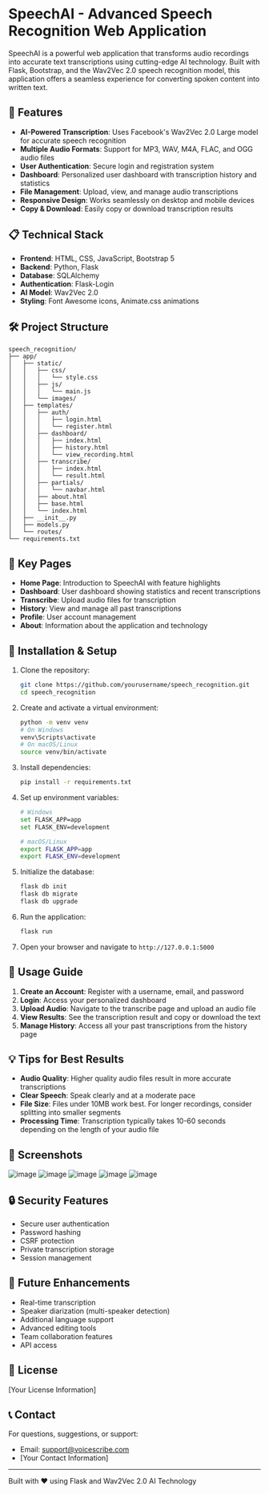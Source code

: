 # SpeechAI - Advanced Speech Recognition Web Application

SpeechAI is a powerful web application that transforms audio recordings into accurate text transcriptions using cutting-edge AI technology. Built with Flask, Bootstrap, and the Wav2Vec 2.0 speech recognition model, this application offers a seamless experience for converting spoken content into written text.

## 🚀 Features

- **AI-Powered Transcription**: Uses Facebook's Wav2Vec 2.0 Large model for accurate speech recognition
- **Multiple Audio Formats**: Support for MP3, WAV, M4A, FLAC, and OGG audio files
- **User Authentication**: Secure login and registration system
- **Dashboard**: Personalized user dashboard with transcription history and statistics
- **File Management**: Upload, view, and manage audio transcriptions
- **Responsive Design**: Works seamlessly on desktop and mobile devices
- **Copy & Download**: Easily copy or download transcription results

## 📋 Technical Stack

- **Frontend**: HTML, CSS, JavaScript, Bootstrap 5
- **Backend**: Python, Flask
- **Database**: SQLAlchemy
- **Authentication**: Flask-Login
- **AI Model**: Wav2Vec 2.0 
- **Styling**: Font Awesome icons, Animate.css animations

## 🛠️ Project Structure

```
speech_recognition/
├── app/
│   ├── static/
│   │   ├── css/
│   │   │   └── style.css
│   │   ├── js/
│   │   │   └── main.js
│   │   └── images/
│   ├── templates/
│   │   ├── auth/
│   │   │   ├── login.html
│   │   │   └── register.html
│   │   ├── dashboard/
│   │   │   ├── index.html
│   │   │   ├── history.html
│   │   │   └── view_recording.html
│   │   ├── transcribe/
│   │   │   ├── index.html
│   │   │   └── result.html
│   │   ├── partials/
│   │   │   └── navbar.html
│   │   ├── about.html
│   │   ├── base.html
│   │   └── index.html
│   ├── __init__.py
│   ├── models.py
│   └── routes/
└── requirements.txt
```

## 📌 Key Pages

- **Home Page**: Introduction to SpeechAI with feature highlights
- **Dashboard**: User dashboard showing statistics and recent transcriptions
- **Transcribe**: Upload audio files for transcription
- **History**: View and manage all past transcriptions
- **Profile**: User account management
- **About**: Information about the application and technology

## 🔧 Installation & Setup

1. Clone the repository:
   ```bash
   git clone https://github.com/yourusername/speech_recognition.git
   cd speech_recognition
   ```

2. Create and activate a virtual environment:
   ```bash
   python -m venv venv
   # On Windows
   venv\Scripts\activate
   # On macOS/Linux
   source venv/bin/activate
   ```

3. Install dependencies:
   ```bash
   pip install -r requirements.txt
   ```

4. Set up environment variables:
   ```bash
   # Windows
   set FLASK_APP=app
   set FLASK_ENV=development
   
   # macOS/Linux
   export FLASK_APP=app
   export FLASK_ENV=development
   ```

5. Initialize the database:
   ```bash
   flask db init
   flask db migrate
   flask db upgrade
   ```

6. Run the application:
   ```bash
   flask run
   ```

7. Open your browser and navigate to `http://127.0.0.1:5000`

## 📱 Usage Guide

1. **Create an Account**: Register with a username, email, and password
2. **Login**: Access your personalized dashboard
3. **Upload Audio**: Navigate to the transcribe page and upload an audio file
4. **View Results**: See the transcription result and copy or download the text
5. **Manage History**: Access all your past transcriptions from the history page

## 💡 Tips for Best Results

- **Audio Quality**: Higher quality audio files result in more accurate transcriptions
- **Clear Speech**: Speak clearly and at a moderate pace
- **File Size**: Files under 10MB work best. For longer recordings, consider splitting into smaller segments
- **Processing Time**: Transcription typically takes 10-60 seconds depending on the length of your audio file

## 📸 Screenshots

![image](https://github.com/user-attachments/assets/df1ea9a8-c7db-4a5c-9cc7-8f09f044faaf)
![image](https://github.com/user-attachments/assets/15bc2fe7-890c-41c2-a91e-39f556828163)
![image](https://github.com/user-attachments/assets/b06bd5b2-528a-4ba3-9a45-b850bb820f64)
![image](https://github.com/user-attachments/assets/0edc3e6a-a0b7-4222-bb6d-3b5f7e03b05e)
![image](https://github.com/user-attachments/assets/79b1fdd9-9854-4c2f-8f45-51557cadc1ee)


## 🔒 Security Features

- Secure user authentication
- Password hashing
- CSRF protection
- Private transcription storage
- Session management

## 🌟 Future Enhancements

- Real-time transcription
- Speaker diarization (multi-speaker detection)
- Additional language support
- Advanced editing tools
- Team collaboration features
- API access

## 📄 License

[Your License Information]

## 📞 Contact

For questions, suggestions, or support:
- Email: support@voicescribe.com
- [Your Contact Information]

---

Built with ❤️ using Flask and Wav2Vec 2.0 AI Technology
